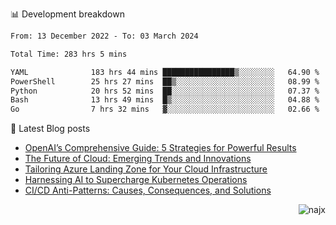 📊 Development breakdown
<!--START_SECTION:waka-->

```txt
From: 13 December 2022 - To: 03 March 2024

Total Time: 283 hrs 5 mins

YAML              183 hrs 44 mins ████████████████▒░░░░░░░░   64.90 %
PowerShell        25 hrs 27 mins  ██▒░░░░░░░░░░░░░░░░░░░░░░   08.99 %
Python            20 hrs 52 mins  ██░░░░░░░░░░░░░░░░░░░░░░░   07.37 %
Bash              13 hrs 49 mins  █▒░░░░░░░░░░░░░░░░░░░░░░░   04.88 %
Go                7 hrs 32 mins   ▓░░░░░░░░░░░░░░░░░░░░░░░░   02.66 %
```

<!--END_SECTION:waka-->

📕 Latest Blog posts

<!-- BLOG-POST-LIST:START -->
- [OpenAI’s Comprehensive Guide: 5 Strategies for Powerful Results](https://najx.dev/openai's-comprehensive-guide-to-prompt-writing-five-new-strategies-for-powerful-results/)
- [The Future of Cloud: Emerging Trends and Innovations](https://najx.dev/the-future-of-cloud-emerging-trends-and-innovations/)
- [Tailoring Azure Landing Zone for Your Cloud Infrastructure](https://najx.dev/tailoring-your-azure-landing-zone-for-cloud-infrastructure/)
- [Harnessing AI to Supercharge Kubernetes Operations](https://najx.dev/harnessing-ai-to-supercharge-kubernetes-operations/)
- [CI/CD Anti-Patterns: Causes, Consequences, and Solutions](https://najx.dev/cicd-anti-patterns/)
<!-- BLOG-POST-LIST:END -->

<p align="right">
  <img src="https://komarev.com/ghpvc/?username=najx&label=GitHub%20Profile%20Views&color=yellow&style=flat" alt="najx" />
</p align="center">
